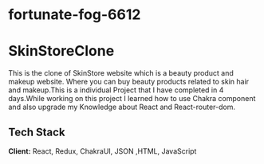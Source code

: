 
# fortunate-fog-6612

# SkinStoreClone

This is the clone of SkinStore website which is a beauty product and makeup website.
Where you can buy beauty products related to skin hair and makeup.This is a individual Project that I have completed in 4 days.While working on this project I learned how to use Chakra component and also upgrade my Knowledge about React and React-router-dom.


## Tech Stack

**Client:** React, Redux, ChakraUI, JSON ,HTML, JavaScript




